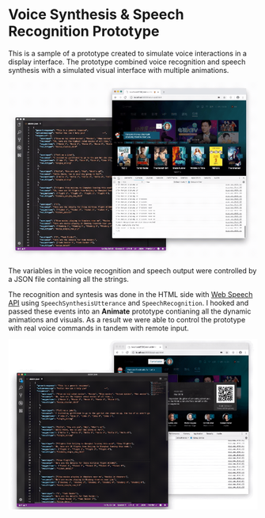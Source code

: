 # Voice Synthesis & Speech Recognition Prototype

This is a sample of a prototype created to simulate voice interactions in a display interface.
The prototype combined voice recognition and speech synthesis with a simulated visual interface with multiple animations.

![Image of description](readmeimg/description1.gif)

The variables in the voice recognition and speech output were controlled by a JSON file containing all the strings.

The recognition and syntesis was done in the HTML side with [Web Speech API](https://developer.mozilla.org/en-US/docs/Web/API/Web_Speech_API) using `SpeechSynthesisUtterance` and `SpeechRecognition`. I hooked and passed these events into an **Animate** prototype contianing all the dynamic animations and visuals. As a result we were able to control the prototype with real voice commands in tandem with remote input.

![Image of description](readmeimg/description2.gif)
